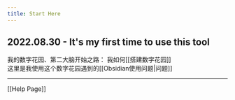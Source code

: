 ```yaml
---
title: Start Here
---
```


## 2022.08.30 - It's my first time to use this tool

我的数字花园、第二大脑开始之路：
	我如何[[搭建数字花园]]  
	这里是我使用这个数字花园遇到的[[Obsidian使用问题|问题]]


---
[[Help Page]]




